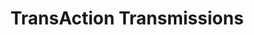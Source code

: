 ---
title: "TransAction Transmissions"
url: /defuniak-springs/transaction-transmissions/
shop: car repair
---